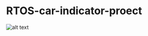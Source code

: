 # RTOS-car-indicator-proect
![alt text](https://user-images.githubusercontent.com/61347450/220188552-6def5942-7810-4029-bd62-e96d7c8889e6.png)
